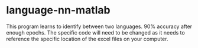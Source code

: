 # language-nn-matlab
This program learns to identify between two languages. 90% accuracy after enough epochs. 
The specific code will need to be changed as it needs to reference the specific location of the excel files on your computer. 
